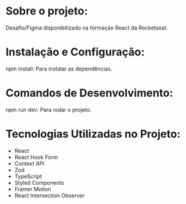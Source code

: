 # Sobre o projeto:
Desafio/Figma disponibilizado na formação React da Rocketseat. 
# Instalação e Configuração:
npm install: Para instalar as dependências.
# Comandos de Desenvolvimento:
npm run dev: Para rodar o projeto.
# Tecnologias Utilizadas no Projeto:
- React
- React Hook Form
- Context API
- Zod
- TypeScript
- Styled Components
- Framer Motion
- React Intersection Observer
